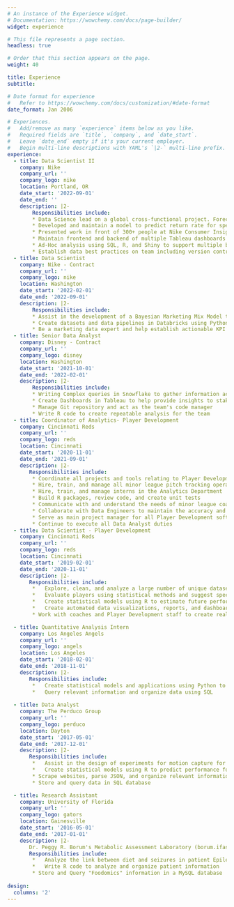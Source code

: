 ```yaml
---
# An instance of the Experience widget.
# Documentation: https://wowchemy.com/docs/page-builder/
widget: experience

# This file represents a page section.
headless: true

# Order that this section appears on the page.
weight: 40

title: Experience
subtitle:

# Date format for experience
#   Refer to https://wowchemy.com/docs/customization/#date-format
date_format: Jan 2006

# Experiences.
#   Add/remove as many `experience` items below as you like.
#   Required fields are `title`, `company`, and `date_start`.
#   Leave `date_end` empty if it's your current employer.
#   Begin multi-line descriptions with YAML's `|2-` multi-line prefix.
experience:
  - title: Data Scientist II
    company: Nike
    company_url: ''
    company_logo: nike
    location: Portland, OR
    date_start: '2022-09-01'
    date_end: ''
    description: |2-
        Responsibilities include:
        * Data Science lead on a global cross-functional project. Forecast the future health of footwear franchises using machine learning and an innovative scoring system. 
        * Developed and maintain a model to predict return rate for specific products 
        * Presented work in front of 300+ people at Nike Consumer Insights Combine
        * Maintain frontend and backend of multiple Tableau dashboards
        * Ad-Hoc analysis using SQL, R, and Shiny to support multiple business-facing stakeholders
        * Establish data best practices on team including version control and code review
  - title: Data Scientist
    company: Nike - Contract
    company_url: ''
    company_logo: nike
    location: Washington
    date_start: '2022-02-01'
    date_end: '2022-09-01'
    description: |2-
        Responsibilities include:
        * Assist in the development of a Bayesian Marketing Mix Model to understand impact of different advertisement campaigns across Nike’s digital platforms 
        * Create datasets and data pipelines in Databricks using Python and SQL
        * Be a marketing data expert and help establish actionable KPI’s for multiple teams
  - title: Senior Data Analyst
    company: Disney - Contract
    company_url: ''
    company_logo: disney
    location: Washington
    date_start: '2021-10-01'
    date_end: '2022-02-01'
    description: |2-
        Responsibilities include:
        * Writing Complex queries in Snowflake to gather information across the Hulu Platform 
        * Create Dashboards in Tableau to help provide insights to stakeholders
        * Manage Git repository and act as the team's code manager
        * Write R code to create repeatable analysis for the team
  - title: Coordinator of Analytics- Player Development 
    company: Cincinnati Reds
    company_url: ''
    company_logo: reds
    location: Cincinnati
    date_start: '2020-11-01'
    date_end: '2021-09-01'
    description: |2-
       Responsibilities include:
        * Coordinate all projects and tools relating to Player Development for the Analytics Department 
        * Hire, train, and manage all minor league pitch tracking operators 
        * Hire, train, and manage interns in the Analytics Department
        * Build R packages, review code, and create unit tests 
        * Communicate with and understand the needs of minor league coaches to ensure we are maximizing the usefulness of our tools and reports 
        * Collaborate with Data Engineers to maintain the accuracy and timeliness of our data ingestion 
        * Serve as main project manager for all Player Development software applications
        * Continue to execute all Data Analyst duties
  - title: Data Scientist - Player Development 
    company: Cincinnati Reds
    company_url: ''
    company_logo: reds
    location: Cincinnati
    date_start: '2019-02-01'
    date_end: '2020-11-01'
    description: |2-
       Responsibilities include: 
        *	Explore, clean, and analyze a large number of unique datasets from third party sources 
        *	Evaluate players using statistical methods and suggest specific areas for improvement 
        *	Create statistical models using R to estimate future performance 
        *	Create automated data visualizations, reports, and dashboards using Shiny and R 
        * Work with coaches and Player Development staff to create realistic and actionable improvement plans for all players in the organization 

  - title: Quantitative Analysis Intern
    company: Los Angeles Angels
    company_url: ''
    company_logo: angels
    location: Los Angeles
    date_start: '2018-02-01'
    date_end: '2018-11-01'
    description: |2-
       Responsibilities include: 
        *	Create statistical models and applications using Python to aid the baseball operations staff
        *	Query relevant information and organize data using SQL
  
  - title: Data Analyst
    company: The Perduco Group
    company_url: ''
    company_logo: perduco
    location: Dayton
    date_start: '2017-05-01'
    date_end: '2017-12-01'
    description: |2-
       Responsibilities include: 
        *	Assist in the design of experiments for motion capture for a virtual reality simulator 
        *	Create statistical models using R to predict performance for fantasy sports lineups
        * Scrape websites, parse JSON, and organize relevant information 
        * Store and query data in SQL database 

  - title: Research Assistant
    company: University of Florida
    company_url: ''
    company_logo: gators
    location: Gainesville
    date_start: '2016-05-01'
    date_end: '2017-01-01'
    description: |2-
       Dr. Peggy R. Borum's Metabolic Assessment Laboratory (borum.ifas.ufl.edu)
       Responsibilities include: 
        *	Analyze the link between diet and seizures in patient Epileptic on Ketogenic Therapy 
        *	Write R code to analyze and organize patient information 
        * Store and Query "Foodomics" information in a MySQL database
        
design:
  columns: '2'
---
```

